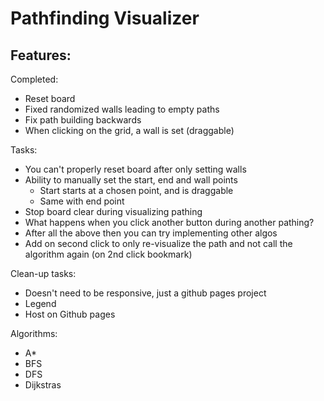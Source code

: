 # Pathfinding Visualizer

Features:
- 

Completed:
- Reset board
- Fixed randomized walls leading to empty paths
- Fix path building backwards
- When clicking on the grid, a wall is set (draggable)

Tasks:
- You can't properly reset board after only setting walls
- Ability to manually set the start, end and wall points
    - Start starts at a chosen point, and is draggable
    - Same with end point
- Stop board clear during visualizing pathing
- What happens when you click another button during another pathing?
- After all the above then you can try implementing other algos
- Add on second click to only re-visualize the path and not call the algorithm again (on 2nd click bookmark)

Clean-up tasks:
- Doesn't need to be responsive, just a github pages project
- Legend
- Host on Github pages

Algorithms:
- A*
- BFS
- DFS
- Dijkstras